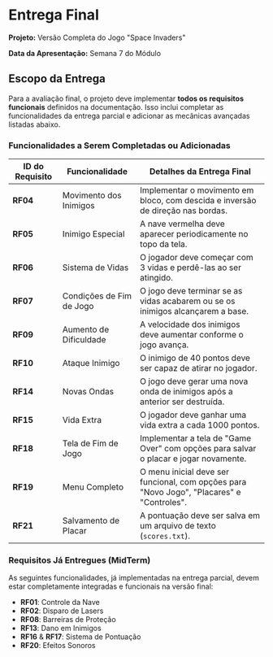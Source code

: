 # Entrega Final

**Projeto:** Versão Completa do Jogo "Space Invaders"

**Data da Apresentação:** Semana 7 do Módulo

## Escopo da Entrega

Para a avaliação final, o projeto deve implementar **todos os requisitos funcionais** definidos na documentação. Isso inclui completar as funcionalidades da entrega parcial e adicionar as mecânicas avançadas listadas abaixo.

### Funcionalidades a Serem Completadas ou Adicionadas

| ID do Requisito | Funcionalidade | Detalhes da Entrega Final |
| --- | --- | --- |
| **RF04** | Movimento dos Inimigos | Implementar o movimento em bloco, com descida e inversão de direção nas bordas. |
| **RF05** | Inimigo Especial | A nave vermelha deve aparecer periodicamente no topo da tela. |
| **RF06** | Sistema de Vidas | O jogador deve começar com 3 vidas e perdê-las ao ser atingido. |
| **RF07** | Condições de Fim de Jogo | O jogo deve terminar se as vidas acabarem ou se os inimigos alcançarem a base. |
| **RF09** | Aumento de Dificuldade | A velocidade dos inimigos deve aumentar conforme o jogo avança. |
| **RF10** | Ataque Inimigo | O inimigo de 40 pontos deve ser capaz de atirar no jogador. |
| **RF14** | Novas Ondas | O jogo deve gerar uma nova onda de inimigos após a anterior ser destruída. |
| **RF15** | Vida Extra | O jogador deve ganhar uma vida extra a cada 1000 pontos. |
| **RF18** | Tela de Fim de Jogo | Implementar a tela de "Game Over" com opções para salvar o placar e jogar novamente. |
| **RF19** | Menu Completo | O menu inicial deve ser funcional, com opções para "Novo Jogo", "Placares" e "Controles". |
| **RF21** | Salvamento de Placar | A pontuação deve ser salva em um arquivo de texto (`scores.txt`). |

### Requisitos Já Entregues (MidTerm)

As seguintes funcionalidades, já implementadas na entrega parcial, devem estar completamente integradas e funcionais na versão final:

- **RF01**: Controle da Nave
- **RF02**: Disparo de Lasers
- **RF08**: Barreiras de Proteção
- **RF13**: Dano em Inimigos
- **RF16** & **RF17**: Sistema de Pontuação
- **RF20**: Efeitos Sonoros
